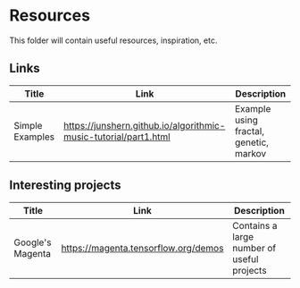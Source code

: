 # Resources

This folder will contain useful resources, inspiration, etc.

## Links

| Title | Link | Description |
|---|---|---|
| Simple Examples | https://junshern.github.io/algorithmic-music-tutorial/part1.html | Example using fractal, genetic, markov |

## Interesting projects

| Title | Link | Description |
|---|---|---|
| Google's Magenta | https://magenta.tensorflow.org/demos | Contains a large number of useful projects |

